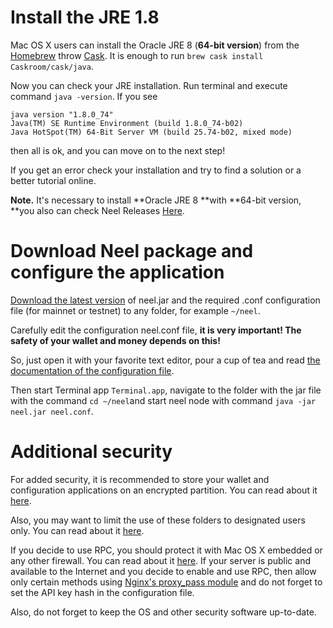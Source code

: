 # Install the JRE 1.8

Mac OS X users can install the Oracle JRE 8 \(**64-bit version**\) from the [Homebrew](http://brew.sh/) throw [Cask](https://caskroom.github.io/). It is enough to run `brew cask install Caskroom/cask/java`.

Now you can check your JRE installation. Run terminal and execute command `java -version`. If you see

```
java version "1.8.0_74"
Java(TM) SE Runtime Environment (build 1.8.0_74-b02)
Java HotSpot(TM) 64-Bit Server VM (build 25.74-b02, mixed mode)
```

then all is ok, and you can move on to the next step!

If you get an error check your installation and try to find a solution or a better tutorial online.

**Note.** It's necessary to install **Oracle JRE 8 **with **64-bit version, **you also can check Neel Releases [Here](https://github.com/neelplatform/Neel/releases).

# Download Neel package and configure the application

[Download the latest version](https://github.com/neelplatform/Neel/releases) of neel.jar and the required .conf configuration file \(for mainnet or testnet\) to any folder, for example `~/neel`.

Carefully edit the configuration neel.conf file, **it is very important! The safety of your wallet and money depends on this!**

So, just open it with your favorite text editor, pour a cup of tea and read [the documentation of the configuration file](/neel-full-node/configuration-parameters.md).

Then start Terminal app `Terminal.app`, navigate to the folder with the jar file with the command `cd ~/neel`and start neel node with command `java -jar neel.jar neel.conf`.

# Additional security

For added security, it is recommended to store your wallet and configuration applications on an encrypted partition. You can read about it [here](https://support.apple.com/en-us/HT201599).

Also, you may want to limit the use of these folders to designated users only. You can read about it [here](http://ss64.com/osx/chown.html).

If you decide to use RPC, you should protect it with Mac OS X embedded or any other firewall. You can read about it [here](https://support.apple.com/en-us/HT201642). If your server is public and available to the Internet and you decide to enable and use RPC, then allow only certain methods using [Nginx's proxy\_pass module](http://nginx.org/ru/docs/http/ngx_http_proxy_module.html) and do not forget to set the API key hash in the configuration file.

Also, do not forget to keep the OS and other security software up-to-date.
